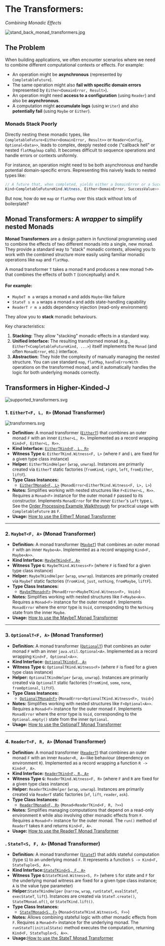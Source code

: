 # The Transformers:  
_Combining Monadic Effects_

![stand_back_monad_transformers.jpg](../images/stand_back_monad_transformers.jpg)

## The Problem

When building applications, we often encounter scenarios where we need to combine different computational contexts or effects. For example:

* An operation might be **asynchronous** (represented by `CompletableFuture`).
* The same operation might also **fail with specific domain errors** (represented by `Either<DomainError, Result>`).
* An operation might need **access to a configuration** (using `Reader`) and also be **asynchronous**.
* A computation might **accumulate logs** (using `Writer`) and also **potentially fail** (using `Maybe` or `Either`).

### Monads Stack Poorly

Directly nesting these monadic types, like `CompletableFuture<Either<DomainError, Result>>` or `Reader<Config, Optional<Data>>`, leads to complex, deeply nested code ("callback hell" or nested `flatMap`/`map` calls). It becomes difficult to sequence operations and handle errors or contexts uniformly.

For instance, an operation might need to be both asynchronous *and* handle potential domain-specific errors. Representing this naively leads to nested types like:

```java
// A future that, when completed, yields either a DomainError or a SuccessValue
Kind<CompletableFutureKind.Witness, Either<DomainError, SuccessValue>> nestedResult;
```

But now, how do we `map` or `flatMap` over this stack  without lots of boilerplate?

## Monad Transformers: A _wrapper_ to simplify nested Monads

**Monad Transformers** are a design pattern in functional programming used to combine the effects of two different monads into a single, new monad. They provide a standard way to "stack" monadic contexts, allowing you to work with the combined structure more easily using familiar monadic operations like `map` and `flatMap`.

A monad transformer `T` takes a monad `M` and produces a new monad `T<M>` that combines the effects of both `T` (conceptually) and `M`.

#### For example:

* `MaybeT m a` wraps a monad `m` and adds `Maybe`-like failure
* `StateT s m a` wraps a monad `m` and adds state-handling capability
* `ReaderT r m a` adds dependency injection (read-only environment)

They allow you to **stack** monadic behaviours.

Key characteristics:

1. **Stacking:** They allow "stacking" monadic effects in a standard way.
2. **Unified Interface:** The resulting transformed monad (e.g., `EitherT<CompletableFutureKind, ...>`) itself implements the `Monad` (and often `MonadError`, etc.) interface.
3. **Abstraction:** They hide the complexity of manually managing the nested structure. You can use standard `map`, `flatMap`, `handleErrorWith` operations on the transformed monad, and it automatically handles the logic for both underlying monads correctly.

## Transformers in Higher-Kinded-J

![supported_transformers.svg](../images/puml/supported_transformers.svg)

### 1. `EitherT<F, L, R>` (Monad Transformer)

![transformers.svg](../images/puml/transformers.svg)

* **Definition:** A monad transformer ([`EitherT`](https://github.com/higher-kinded-j/higher-kinded-j/blob/main/hkj-core/src/main/java/org/higherkindedj/hkt/either_t/EitherT.java)) that combines an outer monad `F` with an inner `Either<L, R>`. Implemented as a record wrapping `Kind<F, Either<L, R>>`.
* **Kind Interface:** [`EitherTKind<F, L, R>`](https://github.com/higher-kinded-j/higher-kinded-j/blob/main/hkj-core/src/main/java/org/higherkindedj/hkt/either_t/EitherTKind.java)
* **Witness Type `G`:** `EitherTKind.Witness<F, L>` (where `F` and `L` are fixed for a given type class instance)
* **Helper:** `EitherTKindHelper` (`wrap`, `unwrap`). Instances are primarily created via `EitherT` static factories (`fromKind`, `right`, `left`, `fromEither`, `liftF`).
* **Type Class Instances:**
  * [`EitherTMonad<F, L>`](https://github.com/higher-kinded-j/higher-kinded-j/blob/main/hkj-core/src/main/java/org/higherkindedj/hkt/either_t/EitherT.java) (`MonadError<EitherTKind.Witness<F, L>, L>`)
* **Notes:** Simplifies working with nested structures like `F<Either<L, R>>`. Requires a `Monad<F>` instance for the outer monad `F` passed to its constructor. Implements `MonadError` for the *inner* `Either`'s `Left` type `L`. See the [Order Processing Example Walkthrough](../hkts/order-walkthrough.md) for practical usage with `CompletableFuture` as `F`.
* **Usage:** [How to use the EitherT Monad Transformer](eithert_transformer.md)

---


### 2. `MaybeT<F, A>` (Monad Transformer)

* **Definition:** A monad transformer ([`MaybeT`](https://github.com/higher-kinded-j/higher-kinded-j/blob/main/hkj-core/src/main/java/org/higherkindedj/hkt/maybe_t/MaybeT.java)) that combines an outer monad `F` with an inner `Maybe<A>`. Implemented as a record wrapping `Kind<F, Maybe<A>>`.
* **Kind Interface:** [`MaybeTKind<F, A>`](https://github.com/higher-kinded-j/higher-kinded-j/blob/main/hkj-core/src/main/java/org/higherkindedj/hkt//maybe_t/MaybeTKind.java)
* **Witness Type `G`:** `MaybeTKind.Witness<F>` (where `F` is fixed for a given type class instance)
* **Helper:** `MaybeTKindHelper` (`wrap`, `unwrap`). Instances are primarily created via `MaybeT` static factories (`fromKind`, `just`, `nothing`, `fromMaybe`, `liftF`).
* **Type Class Instances:**
  * [`MaybeTMonad<F>`](https://github.com/higher-kinded-j/higher-kinded-j/blob/main/hkj-core/src/main/java/org/higherkindedj/hkt//maybe_t/MaybeTMonad.java) (`MonadError<MaybeTKind.Witness<F>, Void>`)
* **Notes:** Simplifies working with nested structures like `F<Maybe<A>>`. Requires a `Monad<F>` instance for the outer monad `F`. Implements `MonadError` where the error type is `Void`, corresponding to the `Nothing` state from the inner `Maybe`.
* **Usage:** [How to use the MaybeT Monad Transformer](./maybet_transformer.md)

---

### 3. `OptionalT<F, A>` (Monad Transformer)

* **Definition:** A monad transformer ([`OptionalT`](https://github.com/higher-kinded-j/higher-kinded-j/blob/main/hkj-core/src/main/java/org/higherkindedj/hkt//optional_t/OptionalT.java)) that combines an outer monad `F` with an inner `java.util.Optional<A>`. Implemented as a record wrapping `Kind<F, Optional<A>>`.
* **Kind Interface:** [`OptionalTKind<F, A>`](https://github.com/higher-kinded-j/higher-kinded-j/blob/main/hkj-core/src/main/java/org/higherkindedj/hkt//optional_t/OptionalTKind.java)
* **Witness Type `G`:** `OptionalTKind.Witness<F>` (where `F` is fixed for a given type class instance)
* **Helper:** `OptionalTKindHelper` (`wrap`, `unwrap`). Instances are primarily created via `OptionalT` static factories (`fromKind`, `some`, `none`, `fromOptional`, `liftF`).
* **Type Class Instances:**
  * [`OptionalTMonad<F>`](https://github.com/higher-kinded-j/higher-kinded-j/blob/main/hkj-core/src/main/java/org/higherkindedj/hkt//optional_t/OptionalTMonad.java) (`MonadError<OptionalTKind.Witness<F>, Void>`)
* **Notes:** Simplifies working with nested structures like `F<Optional<A>>`. Requires a `Monad<F>` instance for the outer monad `F`. Implements `MonadError` where the error type is `Void`, corresponding to the `Optional.empty()` state from the inner `Optional`.
* **Usage:** [How to use the OptionalT Monad Transformer](./optionalt_transformer.md)

---

### 4. `ReaderT<F, R, A>` (Monad Transformer)

* **Definition:** A monad transformer ([`ReaderT`](https://github.com/higher-kinded-j/higher-kinded-j/blob/main/hkj-core/src/main/java/org/higherkindedj/hkt//reader_t/ReaderT.java)) that combines an outer monad `F` with an inner `Reader<R, A>`-like behaviour (dependency on environment `R`). Implemented as a record wrapping a function `R -> Kind<F, A>`.
* **Kind Interface:** [`ReaderTKind<F, R, A>`](https://github.com/higher-kinded-j/higher-kinded-j/blob/main/hkj-core/src/main/java/org/higherkindedj/hkt//reader_t/ReaderTKind.java)
* **Witness Type `G`:** `ReaderTKind.Witness<F, R>` (where `F` and `R` are fixed for a given type class instance)
* **Helper:** `ReaderTKindHelper` (`wrap`, `unwrap`). Instances are primarily created via `ReaderT` static factories (`of`, `lift`, `reader`, `ask`).
* **Type Class Instances:**
  * [`ReaderTMonad<F, R>`](https://github.com/higher-kinded-j/higher-kinded-j/blob/main/hkj-core/src/main/java/org/higherkindedj/hkt//reader_t/ReaderTMonad.java) (`Monad<ReaderTKind<F, R, ?>>`)
* **Notes:** Simplifies managing computations that depend on a read-only environment `R` while also involving other monadic effects from `F`. Requires a `Monad<F>` instance for the outer monad. The `run()` method of `ReaderT` takes `R` and returns `Kind<F, A>`.
* **Usage:** [How to use the ReaderT Monad Transformer](./readert_transformer.md)

### . `StateT<S, F, A>` (Monad Transformer)

* **Definition:** A monad transformer ([`StateT`](https://github.com/higher-kinded-j/higher-kinded-j/blob/main/hkj-core/src/main/java/org/higherkindedj/hkt//state_t/StateT.java)) that adds stateful computation (type `S`) to an underlying monad `F`. It represents a function `S -> Kind<F, StateTuple<S, A>>`.
* **Kind Interface:**[`StateTKind<S, F, A>`](https://github.com/higher-kinded-j/higher-kinded-j/blob/main/hkj-core/src/main/java/org/higherkindedj/hkt//state_t/StateTKind.java)
* **Witness Type `G`:**`StateTKind.Witness<S, F>` (where `S` for state and `F` for the underlying monad witness are fixed for a given type class instance; `A` is the value type parameter)
* **Helper:**`StateTKindHelper` (`narrow`, `wrap`, `runStateT`, `evalStateT`, `execStateT`, `lift`). Instances are created via `StateT.create()`, `StateTMonad.of()`, or `StateTKind.lift()`.
* **Type Class Instances:**
  * [`StateTMonad<S, F>`](https://github.com/higher-kinded-j/higher-kinded-j/blob/main/hkj-core/src/main/java/org/higherkindedj/hkt//state_t/StateTMonad.java) (`Monad<StateTKind.Witness<S, F>>`)
* **Notes:** Allows combining stateful logic with other monadic effects from `F`. Requires a `Monad<F>` instance for the underlying monad. The `runStateT(initialState)` method executes the computation, returning `Kind<F, StateTuple<S, A>>`.
* **Usage:**[How to use the StateT Monad Transformer](./statet_transformer.md)
